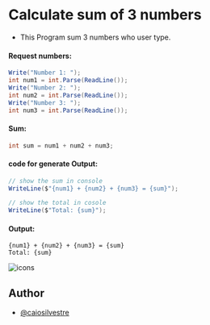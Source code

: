 # Calculate sum of 3 numbers

* This Program sum 3 numbers who user type.

#### Request numbers:
```c#
Write("Number 1: ");
int num1 = int.Parse(ReadLine());
Write("Number 2: ");
int num2 = int.Parse(ReadLine());
Write("Number 3: ");
int num3 = int.Parse(ReadLine());
```

#### Sum:
```c#
int sum = num1 + num2 + num3;
```

#### code for generate Output:
```c#
// show the sum in console
WriteLine($"{num1} + {num2} + {num3} = {sum}");

// show the total in cosole
WriteLine($"Total: {sum}");
```
#### Output:
```
{num1} + {num2} + {num3} = {sum}
Total: {sum}
```


![icons](https://skills.thijs.gg/icons?i=c,&theme=light)

## Author

- [@caiosilvestre](https://github.com/caiosilvestre/)